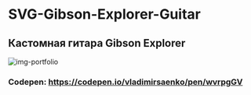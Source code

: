 # SVG-Gibson-Explorer-Guitar

## Кастомная гитара Gibson Explorer

![img-portfolio](https://user-images.githubusercontent.com/56477695/147707746-7f27a41c-8c48-49c4-ad66-6a0cb62292f3.jpg)

### Codepen: https://codepen.io/vladimirsaenko/pen/wvrpgGV
